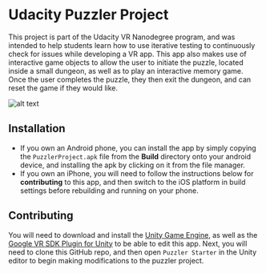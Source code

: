# Udacity Puzzler Project
This project is part of the Udacity VR Nanodegree program, and was intended to help students learn how to use iterative testing to continuously check for issues while developing a VR app.  This app also makes use of interactive game objects to allow the user to initiate the puzzle, located inside a small dungeon, as well as to play an interactive memory game.  Once the user completes the puzzle, they then exit the dungeon, and can reset the game if they would like.

![alt text](Puzzler%20Starter/Screenshots/Screenshot_LightingAndOrbs.png "In-game screenshot")

## Installation
* If you own an Android phone, you can install the app by simply copying the `PuzzlerProject.apk` file from the **Build** directory onto your android device, and installing the apk by clicking on it from the file manager.
* If you own an iPhone, you will need to follow the instructions below for **contributing** to this app, and then switch to the iOS platform in build settings before rebuilding and running on your phone.

## Contributing
You will need to download and install the [Unity Game Engine](https://unity3d.com/), as well as the [Google VR SDK Plugin for Unity](https://developers.google.com/vr/unity/download) to be able to edit this app.  Next, you will need to clone this GitHub repo, and then open `Puzzler Starter` in the Unity editor to begin making modifications to the puzzler project.